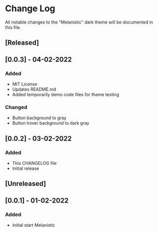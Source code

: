# Change Log

All notable changes to the "Melanistic" dark theme will be documented in this file.

## [Released]

## [0.0.3] - 04-02-2022
### Added
- MIT License
- Updates README.md
- Added temporarily demo code files for theme testing

### Changed
- Button background to gray
- Button hover background to dark gray

## [0.0.2] - 03-02-2022
### Added
- This CHANGELOG file
- Initial release

## [Unreleased]

## [0.0.1] - 01-02-2022
### Added
- Initial start Melanistic